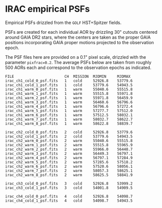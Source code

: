 IRAC empirical PSFs
===================

Empirical PSFs drizzled from the `GOLF` HST+Spitzer fields.  

PSFs are created for each individual AOR by drizzling 30" cutouts centered 
around  GAIA DR2 stars, where the centers are taken as the proper GAIA 
positions incorporating GAIA proper motions projected to the observation epoch.

The PSF files here are provided on a 0.1" pixel scale, drizzled with
the parameter `pixfrac=0.2`.  The average PSFs below are taken from roughly 
500 AORs each and correspond to the observation epochs as indicated.

    FILE                       CH  MISSION 	MJDMIN     MJDMAX       	
    irac_ch1_cold_0_psf.fits   1   cold     52926.8    53779.6	
    irac_ch1_cold_1_psf.fits   1   cold     53779.6    54943.5	
    irac_ch1_warm_0_psf.fits   1   warm     55040.6    55515.8	
    irac_ch1_warm_1_psf.fits   1   warm     55515.8    55971.8	
    irac_ch1_warm_2_psf.fits   1   warm     55971.8    56459.9	
    irac_ch1_warm_3_psf.fits   1   warm     56460.6    56796.6	
    irac_ch1_warm_4_psf.fits   1   warm     56796.6    57272.4	
    irac_ch1_warm_5_psf.fits   1   warm     57277.7    57512.0	
    irac_ch1_warm_6_psf.fits   1   warm     57512.5    58032.1	
    irac_ch1_warm_7_psf.fits   1   warm     58032.7    58622.7	
    irac_ch1_warm_8_psf.fits   1   warm     58622.8    58839.7	
                                                       
    irac_ch2_cold_0_psf.fits   2   cold     52926.8    53779.6	
    irac_ch2_cold_1_psf.fits   2   cold     53779.6    54943.5	
    irac_ch2_warm_0_psf.fits   2   warm     55040.6    55515.8	
    irac_ch2_warm_1_psf.fits   2   warm     55515.8    55965.9	
    irac_ch2_warm_2_psf.fits   2   warm     55966.0    56448.7	
    irac_ch2_warm_3_psf.fits   2   warm     56449.3    56797.1	
    irac_ch2_warm_4_psf.fits   2   warm     56797.1    57284.9	
    irac_ch2_warm_5_psf.fits   2   warm     57285.6    57518.2	
    irac_ch2_warm_6_psf.fits   2   warm     57520.6    58056.1	
    irac_ch2_warm_7_psf.fits   2   warm     58057.3    58625.1	
    irac_ch2_warm_8_psf.fits   2   warm     58625.5    58841.9	
                                                       
    irac_ch3_cold_0_psf.fits   3   cold     52926.8    53999.2	
    irac_ch3_cold_1_psf.fits   3   cold     54001.8    54909.5	
                                                       
    irac_ch4_cold_0_psf.fits   4   cold     52926.8    54098.7	
    irac_ch4_cold_1_psf.fits   4   cold     54098.7    54943.5